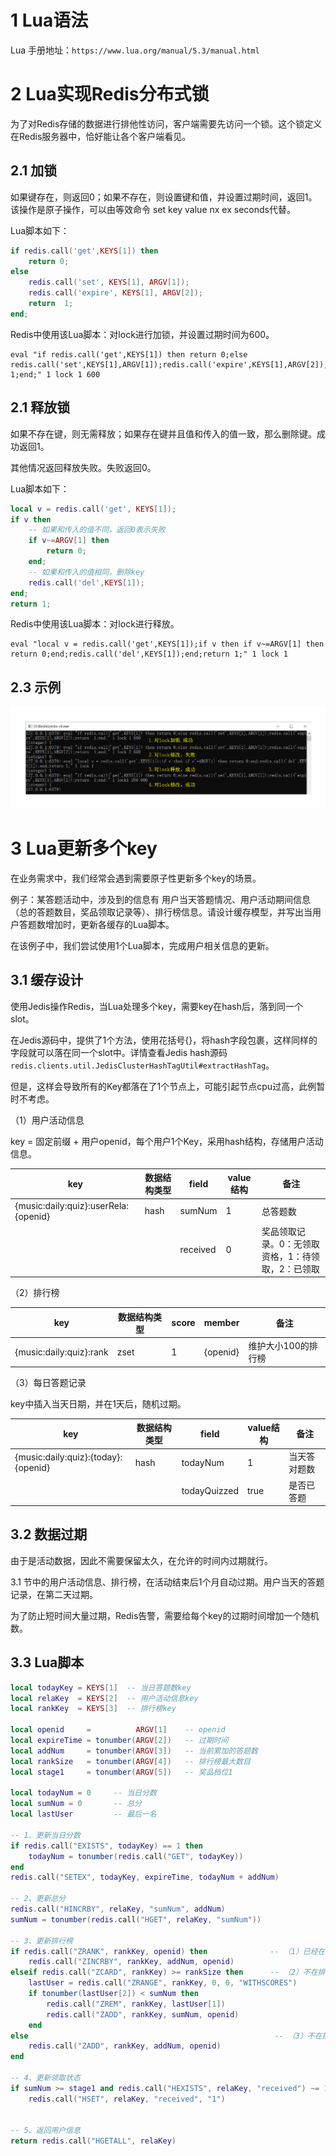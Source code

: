 
# 1 Lua语法

Lua 手册地址：`https://www.lua.org/manual/5.3/manual.html`

# 2 Lua实现Redis分布式锁

为了对Redis存储的数据进行排他性访问，客户端需要先访问一个锁。这个锁定义在Redis服务器中，恰好能让各个客户端看见。

## 2.1 加锁

如果键存在，则返回0；如果不存在，则设置键和值，并设置过期时间，返回1。该操作是原子操作，可以由等效命令 set key value nx ex seconds代替。

Lua脚本如下：

```lua
if redis.call('get',KEYS[1]) then 
    return 0;
else 
    redis.call('set', KEYS[1], ARGV[1]);
    redis.call('expire', KEYS[1], ARGV[2]);
    return  1;
end;
```

Redis中使用该Lua脚本：对lock进行加锁，并设置过期时间为600。

```redis
eval "if redis.call('get',KEYS[1]) then return 0;else redis.call('set',KEYS[1],ARGV[1]);redis.call('expire',KEYS[1],ARGV[2]);return  1;end;" 1 lock 1 600
```

## 2.1 释放锁

如果不存在键，则无需释放；如果存在键并且值和传入的值一致，那么删除键。成功返回1。

其他情况返回释放失败。失败返回0。

Lua脚本如下：

```lua
local v = redis.call('get', KEYS[1]);
if v then 
    -- 如果和传入的值不同，返回0表示失败
    if v~=ARGV[1] then 
        return 0;
    end;
    -- 如果和传入的值相同，删除key
    redis.call('del',KEYS[1]);
end;
return 1;
```

Redis中使用该Lua脚本：对lock进行释放。

```redis
eval "local v = redis.call('get',KEYS[1]);if v then if v~=ARGV[1] then return 0;end;redis.call('del',KEYS[1]);end;return 1;" 1 lock 1
```

## 2.3 示例

![](../assets/images/Redis/B/1.png)

# 3 Lua更新多个key

在业务需求中，我们经常会遇到需要原子性更新多个key的场景。

例子：某答题活动中，涉及到的信息有 用户当天答题情况、用户活动期间信息（总的答题数目，奖品领取记录等）、排行榜信息。请设计缓存模型，并写出当用户答题数增加时，更新各缓存的Lua脚本。

在该例子中，我们尝试使用1个Lua脚本，完成用户相关信息的更新。

## 3.1 缓存设计

使用Jedis操作Redis，当Lua处理多个key，需要key在hash后，落到同一个slot。

在Jedis源码中，提供了1个方法，使用花括号{}，将hash字段包裹，这样同样的字段就可以落在同一个slot中。详情查看Jedis hash源码`redis.clients.util.JedisClusterHashTagUtil#extractHashTag`。

但是，这样会导致所有的Key都落在了1个节点上，可能引起节点cpu过高，此例暂时不考虑。

（1）用户活动信息

key = 固定前缀 + 用户openid，每个用户1个Key，采用hash结构，存储用户活动信息。

| key  | 数据结构类型 | field |value结构 | 备注 |
| ---- | ------------| ----- | -------- |-----|
| {music:daily:quiz}:userRela:{openid} | hash |sumNum   |   1   |总答题数|
|  |  |received    |   0   |奖品领取记录。0：无领取资格，1：待领取，2：已领取|

（2）排行榜

| key  | 数据结构类型 | score |member | 备注 |
| ---- | ------------| ----- | -------- |-----|
| {music:daily:quiz}:rank | zset |1   |   {openid}   |维护大小100的排行榜   |

（3）每日答题记录

key中插入当天日期，并在1天后，随机过期。

| key  | 数据结构类型 |field| value结构 | 备注 |
| ---- | ------------|-----|---------- |-----|
|{music:daily:quiz}:{today}:{openid} | hash |todayNum|  1   |当天答对题数|
|  |  |todayQuizzed|  true   |是否已答题|

## 3.2 数据过期

由于是活动数据，因此不需要保留太久，在允许的时间内过期就行。

3.1 节中的用户活动信息、排行榜，在活动结束后1个月自动过期。用户当天的答题记录，在第二天过期。

为了防止短时间大量过期，Redis告警，需要给每个key的过期时间增加一个随机数。

## 3.3 Lua脚本

```lua
local todayKey = KEYS[1]  -- 当日答题数key
local relaKey  = KEYS[2]  -- 用户活动信息key
local rankKey  = KEYS[3]  -- 排行榜key

local openid     =          ARGV[1]    -- openid
local expireTime = tonumber(ARGV[2])   -- 过期时间
local addNum     = tonumber(ARGV[3])   -- 当前累加的答题数
local rankSize   = tonumber(ARGV[4])   -- 排行榜最大数目
local stage1     = tonumber(ARGV[5])   -- 奖品档位1

local todayNum = 0     -- 当日分数
local sumNum = 0       -- 总分
local lastUser         -- 最后一名

-- 1、更新当日分数
if redis.call("EXISTS", todayKey) == 1 then
    todayNum = tonumber(redis.call("GET", todayKey))
end
redis.call("SETEX", todayKey, expireTime, todayNum + addNum)

-- 2、更新总分
redis.call("HINCRBY", relaKey, "sumNum", addNum)
sumNum = tonumber(redis.call("HGET", relaKey, "sumNum"))

-- 3、更新排行榜
if redis.call("ZRANK", rankKey, openid) then              -- （1）已经在排行榜  -> 直接更新分数
    redis.call("ZINCRBY", rankKey, addNum, openid)
elseif redis.call("ZCARD", rankKey) >= rankSize then      -- （2）不在排行榜，且排行榜已满 -> 和最后一名比较
    lastUser = redis.call("ZRANGE", rankKey, 0, 0, "WITHSCORES")
    if tonumber(lastUser[2]) < sumNum then
        redis.call("ZREM", rankKey, lastUser[1])
        redis.call("ZADD", rankKey, sumNum, openid)
    end
else                                                       -- （3）不在排行榜，且排行榜未满 -> 直接加入
    redis.call("ZADD", rankKey, addNum, openid)
end

-- 4、更新领取状态
if sumNum >= stage1 and redis.call("HEXISTS", relaKey, "received") ~= 1 then
    redis.call("HSET", relaKey, "received", "1")


-- 5、返回用户信息
return redis.call("HGETALL", relaKey)
```
